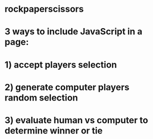 # rockpaperscissors

# 3 ways to include JavaScript in a page:
#   1) accept players selection
#   2) generate computer players random selection
#   3) evaluate human vs computer to determine winner or tie